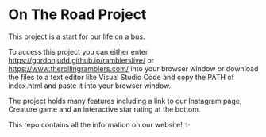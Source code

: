 # On The Road Project

This project is a start for our life on a bus.

To access this project you can either enter https://gordonjudd.github.io/ramblerslive/ or https://www.therollingramblers.com/ into your browser window or download the files to a text editor like Visual Studio Code and copy the PATH of index.html and paste it into your browser window.

The project holds many features including a link to our Instagram page, Creature game and an interactive star rating at the bottom.

This repo contains all the information on our website! :sparkles:
